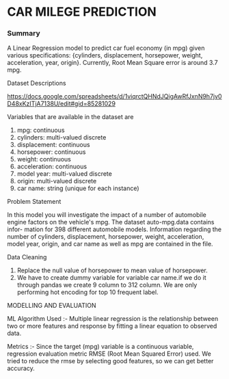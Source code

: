 # CAR MILEGE PREDICTION
<h3>Summary</h3>
A Linear Regression model to predict car fuel economy (in mpg) given various specifications: {cylinders, displacement, horsepower, weight, acceleration, year, origin}. Currently, Root Mean Square error is around 3.7 mpg.

Dataset Descriptions

https://docs.google.com/spreadsheets/d/1viqrctQHNdJQigAwRfJxnN9h7jv0D48xKzITjA7138U/edit#gid=85281029

Variables that are available  in  the dataset are 
1. mpg:           continuous
2. cylinders:     multi-valued discrete
3. displacement:  continuous
4. horsepower:    continuous
5. weight:        continuous
6. acceleration:  continuous
7. model year:    multi-valued discrete
8. origin:        multi-valued discrete
9. car name:      string (unique for each instance)

Problem Statement

In this model you will investigate the impact of a number of automobile
engine factors on the vehicle's mpg. The dataset auto-mpg.data contains infor-
mation for 398 different automobile models. Information regarding the number
of cylinders, displacement, horsepower, weight, acceleration, model year, origin,
and car name as well as mpg are contained in the file.

Data Cleaning
1. Replace the null value of horsepower to mean value of horsepower.
2. We have to create dummy variable for variable car name.if we do it through pandas
   we create 9 column to 312 column. We are  only performing hot encoding for top 10 frequent 
   label.

MODELLING AND EVALUATION 

ML Algorithm Used :- Multiple linear regression is  the relationship between two or more features and response by fitting a linear equation to observed data.

Metrics :- Since the target (mpg) variable is a continuous variable, regression evaluation metric RMSE (Root Mean Squared Error) used.
           We tried  to reduce the rmse by selecting good features, so we can get better accuracy.
